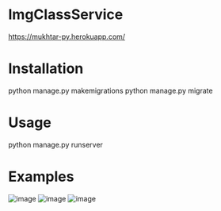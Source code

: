# ImgClassService
https://mukhtar-py.herokuapp.com/

# Installation
python manage.py makemigrations
python manage.py migrate

#  Usage
python manage.py runserver

# Examples
![image](https://user-images.githubusercontent.com/68743608/156688012-43dc9f79-f51f-4818-95b7-519996910955.png)
![image](https://user-images.githubusercontent.com/68743608/156688033-e225b6f2-0856-4497-8a2c-f343b84f4a8f.png)
![image](https://user-images.githubusercontent.com/68743608/156687978-67125132-1133-466c-8858-5d0c1f5bddb2.png)
